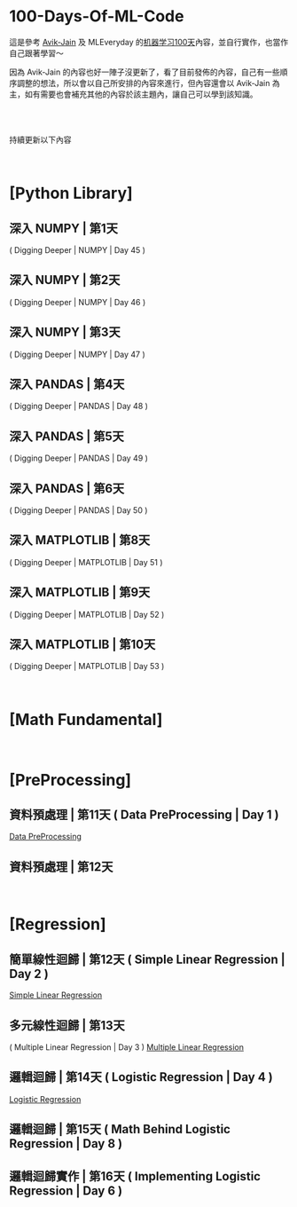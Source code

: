 # 100-Days-Of-ML-Code

這是參考 [Avik-Jain](https://github.com/Avik-Jain/100-Days-Of-ML-Code) 及 MLEveryday 的[机器学习100天](https://github.com/MLEveryday/100-Days-Of-ML-Code)內容，並自行實作，也當作自己跟著學習～


因為 Avik-Jain 的內容也好一陣子沒更新了，看了目前發佈的內容，自己有一些順序調整的想法，所以會以自己所安排的內容來進行，但內容還會以 Avik-Jain 為主，如有需要也會補充其他的內容於該主題內，讓自己可以學到該知識。

</br>
</br>	


持續更新以下內容

</br>	

# [Python Library]
## 深入 NUMPY | 第1天
( Digging Deeper | NUMPY | Day 45 )

## 深入 NUMPY | 第2天
( Digging Deeper | NUMPY | Day 46 )

## 深入 NUMPY | 第3天
( Digging Deeper | NUMPY | Day 47 )

## 深入 PANDAS | 第4天
( Digging Deeper | PANDAS | Day 48 )

## 深入 PANDAS | 第5天
( Digging Deeper | PANDAS | Day 49 )

## 深入 PANDAS | 第6天
( Digging Deeper | PANDAS | Day 50 )

## 深入 MATPLOTLIB | 第8天
( Digging Deeper | MATPLOTLIB | Day 51 )

## 深入 MATPLOTLIB | 第9天
( Digging Deeper | MATPLOTLIB | Day 52 )

## 深入 MATPLOTLIB | 第10天
( Digging Deeper | MATPLOTLIB | Day 53 )


</br>

# [Math Fundamental]

<!-- 
	https://www.youtube.com/channel/UCYO_jab_esuFRV4b17AJtAw
Jumped To Brush up Linear Algebra | Day 26
https://www.youtube.com/playlist?list=PLZHQObOWTQDPD3MizzM2xVFitgF8hE_ab
Jumped To Brush up Linear Algebra | Day 27

Jumped To Brush up Linear Algebra | Day 28

Jumped To Brush up Linear Algebra | Day 29

https://www.youtube.com/playlist?list=PLZHQObOWTQDMsr9K-rj53DwVRMYO3t5Yr
Essence of calculus | Day 30

Essence of calculus | Day 31

Essence of calculus | Day 32



-->


</br>

# [PreProcessing]
## 資料預處理 | 第11天    ( Data PreProcessing | Day 1 )
[Data PreProcessing](https://github.com/juidasci/100-Days-Of-ML-Code/blob/master/Day1.ipynb)

## 資料預處理 | 第12天

</br>

# [Regression]
## 簡單線性迴歸 | 第12天    ( Simple Linear Regression | Day 2 )
[Simple Linear Regression](https://github.com/juidasci/100-Days-Of-ML-Code/blob/master/Day2.ipynb)

## 多元線性迴歸 | 第13天
( Multiple Linear Regression | Day 3 )
[Multiple Linear Regression](https://github.com/juidasci/100-Days-Of-ML-Code/blob/master/Day3.ipynb)

## 邏輯迴歸 | 第14天    ( Logistic Regression | Day 4 )
[Logistic Regression](https://github.com/juidasci/100-Days-Of-ML-Code/blob/master/Day4.ipynb)

## 邏輯迴歸 | 第15天    ( Math Behind Logistic Regression | Day 8 )

## 邏輯迴歸實作 | 第16天    ( Implementing Logistic Regression | Day 6 )
<!-- 

</br>

# [Decision Trees]
Decision Trees | Day 23
Implementing Decision Trees | Day 25

</br>

# [Random Forests]

Random Forests | Day 33
Implementing Random Forests | Day 34



</br>

# [K Nearest Neighbours, KNN]
K Nearest Neighbours | Day 7
Implementation of K-NN | Day 11

</br>

# [Support Vector Machines, SVM]
Support Vector Machines | Day 9
Support Vector Machines | Day 12
Implementation of SVM | Day 14
Implemented SVM using Kernel Trick | Day 16


SVM and KNN | Day 10


</br>

# [Naive Bayes]
Naive Bayes Classifier | Day 13
Naive Bayes Classifier and Black Box Machine Learning | Day 15



</br>

# [K Means]
K Means Clustering | Day 43
K Means Clustering Implementation | Day 44

</br>

# [Hierarchical]
Hierarchical Clustering | Day 54


# [Scraping]
Web Scraping | Day 21


Introduction To Statistical Learning Theory | Day 24
https://bloomberg.github.io/foml/#home

The Learning Problem , Professor Yaser Abu-Mostafa | Day 19
https://www.youtube.com/watch?v=mbyG85GZ0PI&list=PLD63A284B7615313A&index=2&t=0s

Is Learning Feasible? | Day 22
https://www.youtube.com/watch?v=MEG35RDD7RA&index=2&list=PLD63A284B7615313A



</br>

# [Deep learning]
Started Deep learning Specialization on Coursera | Day 17
Deep learning Specialization on Coursera | Day 18
Started Deep learning Specialization Course 2 | Day 20
But what is a Neural Network? | Deep learning, chapter 1 | Day 35
Gradient descent, how neural networks learn | Deep learning, chapter 2 | Day 36
What is backpropagation really doing? | Deep learning, chapter 3 | Day 37


Backpropagation calculus | Deep learning, chapter 4 | Day 38

Deep Learning with Python, TensorFlow, and Keras tutorial | Day 39

Loading in your own data - Deep Learning basics with Python, TensorFlow and Keras p.2 | Day 40

Convolutional Neural Networks - Deep Learning basics with Python, TensorFlow and Keras p.3 | Day 41

Analyzing Models with TensorBoard - Deep Learning with Python, TensorFlow and Keras p.4 | Day 42

-->
